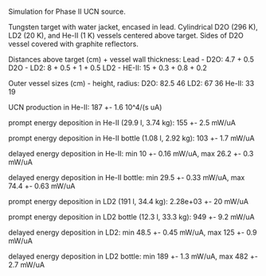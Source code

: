 Simulation for Phase II UCN source.

Tungsten target with water jacket, encased in lead.
Cylindrical D2O (296 K), LD2 (20 K), and He-II (1 K) vessels centered above target.
Sides of D2O vessel covered with graphite reflectors.

Distances above target (cm) + vessel wall thickness:
Lead - D2O: 4.7 + 0.5
D2O - LD2: 8 + 0.5 + 1 + 0.5
LD2 - HE-II: 15 + 0.3 + 0.8 + 0.2

Outer vessel sizes (cm) - height, radius:
D2O: 82.5 46
LD2: 67 36
He-II: 33 19

UCN production in He-II:
187 +- 1.6 10^4/(s uA)

prompt energy deposition in He-II (29.9 l, 3.74 kg):
155 +- 2.5 mW/uA

prompt energy deposition in He-II bottle (1.08 l, 2.92 kg):
103 +- 1.7 mW/uA

delayed energy deposition in He-II:
min 10 +- 0.16 mW/uA, max 26.2 +- 0.3 mW/uA

delayed energy deposition in He-II bottle:
min 29.5 +- 0.33 mW/uA, max 74.4 +- 0.63 mW/uA

prompt energy deposition in LD2 (191 l, 34.4 kg):
2.28e+03 +- 20 mW/uA

prompt energy deposition in LD2 bottle (12.3 l, 33.3 kg):
949 +- 9.2 mW/uA

delayed energy deposition in LD2:
min 48.5 +- 0.45 mW/uA, max 125 +- 0.9 mW/uA

delayed energy deposition in LD2 bottle:
min 189 +- 1.3 mW/uA, max 482 +- 2.7 mW/uA


